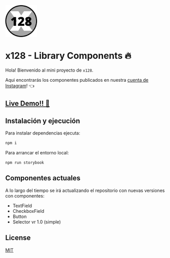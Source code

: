 <img src="./public/x128.png" atl="logo" width="100"/>

# x128 - Library Components 🔥

Hola! Bienvenido al mini proyecto de `x128`.

Aqui encontrarás los componentes publicados en nuestra [cuenta de Instagram](https://instagram.com/x128bit)! 👈

## <a href="https://x128-components.vercel.app/" target="_blank">Live Demo!! 💯</a>

## Instalación y ejecución

Para instalar dependencias ejecuta:

```bash
npm i
```

Para arrancar el entorno local:
```
npm run storybook
```

## Componentes actuales

A lo largo del tiempo se irá actualizando el repositorio con nuevas versiones con componentes:

* TextField
* CheckboxField
* Button
* Selector vr 1.0 (simple)


## License
[MIT](https://choosealicense.com/licenses/mit/)
